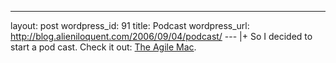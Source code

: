 --- 
layout: post
wordpress_id: 91
title: Podcast
wordpress_url: http://blog.alieniloquent.com/2006/09/04/podcast/
--- |+
So I decided to start a pod cast. Check it out: [The Agile Mac][1].

   [1]: http://www.agilemac.com/


